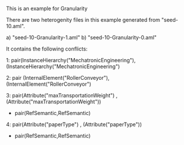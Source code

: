 This is an example for Granularity

There are two heterogenity files in this example generated from "seed-10.aml".

a) "seed-10-Granularity-1.aml"
b) "seed-10-Granularity-0.aml"

It contains the following conflicts:

1: pair(InstanceHierarchy("MechatronicEngineering"), (InstanceHierarchy("MechatronicEngineering")

2: pair (InternalElement("RollerConveyor"),(InternalElement("RollerConveyor")

3: pair(Attribute("maxTransportationWeight") , (Attribute("maxTransportationWeight"))
   
 - pair(RefSemantic,RefSemantic)

4: pair(Attribute("paperType") , (Attribute("paperType"))
   
 - pair(RefSemantic,RefSemantic)
